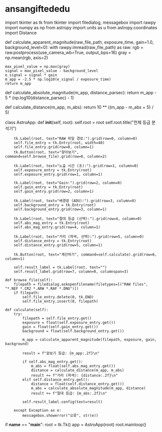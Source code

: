 # ansangiftededu

import tkinter as tk
from tkinter import filedialog, messagebox
import rawpy
import numpy as np
from astropy import units as u
from astropy.coordinates import Distance


def calculate_apparent_magnitude(raw_file_path, exposure_time, gain=1.0, background_level=0):
    with rawpy.imread(raw_file_path) as raw:
        rgb = raw.postprocess(use_camera_wb=True, output_bps=16)
        gray = np.mean(rgb, axis=2)

    max_pixel_value = np.max(gray)
    signal = max_pixel_value - background_level
    e_signal = signal * gain
    m_app = -2.5 * np.log10(e_signal / exposure_time)
    return m_app


def calculate_absolute_magnitude(m_app, distance_parsec):
    return m_app - 5 * (np.log10(distance_parsec) - 1)


def calculate_distance(m_app, m_abs):
    return 10 ** ((m_app - m_abs + 5) / 5)


class AstroApp:
    def __init__(self, root):
        self.root = root
        self.root.title("천체 등급 분석기")

        tk.Label(root, text="RAW 파일 경로:").grid(row=0, column=0)
        self.file_entry = tk.Entry(root, width=40)
        self.file_entry.grid(row=0, column=1)
        tk.Button(root, text="찾아보기", command=self.browse_file).grid(row=0, column=2)

        tk.Label(root, text="노출 시간 (초):").grid(row=1, column=0)
        self.exposure_entry = tk.Entry(root)
        self.exposure_entry.grid(row=1, column=1)

        tk.Label(root, text="Gain:").grid(row=2, column=0)
        self.gain_entry = tk.Entry(root)
        self.gain_entry.grid(row=2, column=1)

        tk.Label(root, text="배경광 (ADU):").grid(row=3, column=0)
        self.background_entry = tk.Entry(root)
        self.background_entry.grid(row=3, column=1)

        tk.Label(root, text="절대 등급 (선택):").grid(row=4, column=0)
        self.abs_mag_entry = tk.Entry(root)
        self.abs_mag_entry.grid(row=4, column=1)

        tk.Label(root, text="거리 (파섹, 선택):").grid(row=5, column=0)
        self.distance_entry = tk.Entry(root)
        self.distance_entry.grid(row=5, column=1)

        tk.Button(root, text="계산하기", command=self.calculate).grid(row=6, column=1)

        self.result_label = tk.Label(root, text="")
        self.result_label.grid(row=7, column=0, columnspan=3)

    def browse_file(self):
        filepath = filedialog.askopenfilename(filetypes=[("RAW files", "*.NEF *.CR2 *.ARW *.RAF *.DNG")])
        if filepath:
            self.file_entry.delete(0, tk.END)
            self.file_entry.insert(0, filepath)

    def calculate(self):
        try:
            filepath = self.file_entry.get()
            exposure = float(self.exposure_entry.get())
            gain = float(self.gain_entry.get())
            background = float(self.background_entry.get())

            m_app = calculate_apparent_magnitude(filepath, exposure, gain, background)

            result = f"겉보기 등급: {m_app:.2f}\n"

            if self.abs_mag_entry.get():
                m_abs = float(self.abs_mag_entry.get())
                distance = calculate_distance(m_app, m_abs)
                result += f"거리 (파섹): {distance:.2f}\n"
            elif self.distance_entry.get():
                distance = float(self.distance_entry.get())
                m_abs = calculate_absolute_magnitude(m_app, distance)
                result += f"절대 등급: {m_abs:.2f}\n"

            self.result_label.config(text=result)

        except Exception as e:
            messagebox.showerror("오류", str(e))


if __name__ == "__main__":
    root = tk.Tk()
    app = AstroApp(root)
    root.mainloop()
